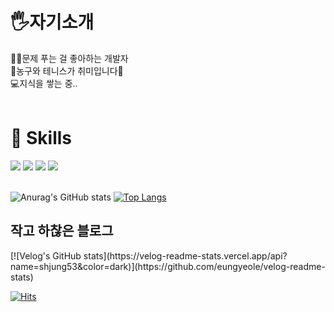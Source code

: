<h1>🖐자기소개</h1>
👨‍💻문제 푸는 걸 좋아하는 개발자  
<br>
🏀농구와 테니스가 취미입니다🎾 
<br>
💻지식을 쌓는 중..
<br><br>

<h1>💪 Skills</h1>

<img src="https://img.shields.io/badge/Android-3DDC84?style=flat-square&logo=Android&logoColor=white"/> <img src="https://img.shields.io/badge/Kotlin-7F52FF?style=flat-square&logo=Kotlin&logoColor=FFFFFF"/> <img src="https://img.shields.io/badge/Git-F05032?style=flat-square&logo=Git&logoColor=FFFFFF"/> <img src="https://img.shields.io/badge/GitHub-181717?style=flat-square&logo=GitHub&logoColor=FFFFFF"/>
<br><br>  

![Anurag's GitHub stats](https://github-readme-stats.vercel.app/api?username=shjung53&show_icons=true&theme=light)
[![Top Langs](https://github-readme-stats.vercel.app/api/top-langs/?username=shjung53&layout=compact&theme=light)](https://github.com/anuraghazra/github-readme-stats) 

<h2>작고 하찮은 블로그</h2>
[![Velog's GitHub stats](https://velog-readme-stats.vercel.app/api?name=shjung53&color=dark)](https://github.com/eungyeole/velog-readme-stats)
<br>  
  
[![Hits](https://hits.seeyoufarm.com/api/count/incr/badge.svg?url=https%3A%2F%2Fgithub.com%2Fshjung53&count_bg=%2379C83D&title_bg=%23555555&icon=&icon_color=%23E7E7E7&title=hits&edge_flat=false)](https://hits.seeyoufarm.com)
